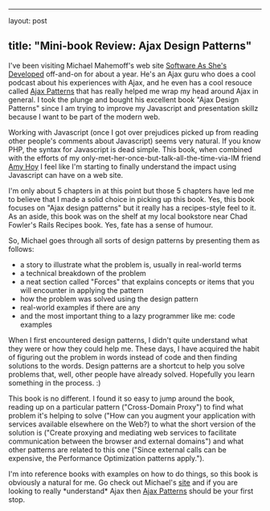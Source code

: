 <hr />

<p>layout: post</p>

<h2>title: "Mini-book Review:  Ajax Design Patterns"</h2>

<p>
I've been visiting Michael Mahemoff's web site <a href="http://www.softwareas.com">Software As She's Developed</a> off-and-on for about a year.  He's an Ajax guru who does a cool podcast about his experiences with Ajax, and he even has a cool resouce called <a href="http://www.ajaxpatterns.org">Ajax Patterns</a> that has really helped me wrap my head around Ajax in general.  I took the plunge and bought his excellent book "Ajax Design Patterns" since I am trying to improve my Javascript and presentation skillz because I want to be part of the modern web.
</p>

<p>
Working with Javascript (once I got over prejudices picked up from reading other people's comments about Javascript) seems very natural.  If you know PHP, the syntax for Javascript is dead simple.  This book, when combined with the efforts of my only-met-her-once-but-talk-all-the-time-via-IM friend <a href="http://slash7.com">Amy Hoy</a> I feel like I'm starting to finally understand the impact using Javascript can have on a web site.
</p>

<p>
I'm only about 5 chapters in at this point but those 5 chapters have led me to believe that I made a solid choice in picking up this book.  Yes, this book focuses on "Ajax design patterns" but it really has a recipes-style feel to it.  As an aside, this book was on the shelf at my local bookstore near Chad Fowler's Rails Recipes book.  Yes, fate has a sense of humour.
</p>

<p>
So, Michael goes through all sorts of design patterns by presenting them as follows:
<ul>
<li>a story to illustrate what the problem is, usually in real-world terms</li>
<li>a technical breakdown of the problem</li>
<li>a neat section called "Forces" that explains concepts or items that you will encounter in applying the pattern</li>
<li>how the problem was solved using the design pattern</li>
<li>real-world examples if there are any</li>
<li>and the most important thing to a lazy programmer like me:  code examples</li>
</ul>
</p>

<p>
When I first encountered design patterns, I didn't quite understand what they were or how they could help me.  These days, I have acquired the habit of figuring out the problem in words instead of code and then finding solutions to the words.  Design patterns are a shortcut to help you solve problems that, well, other people have already solved.  Hopefully you learn something in the process. :) </p>

<p>
This book is no different.  I found it so easy to jump around the book, reading up on a particular pattern ("Cross-Domain Proxy") to find what problem it's helping to solve ("How can you augment your application with services available elsewhere on the Web?) to what the short version of the solution is ("Create proxying and mediating web services to facilitate communication between the browser and external domains") and what other patterns are related to this one ("Since external calls can be expensive, the Performance Optimization patterns apply.").
</p>

<p>
I'm into reference books with examples on how to do things, so this book is obviously a natural for me.  Go check out Michael's <a href="http://www.softwareas.com">site</a> and if you are looking to really *understand*  Ajax then <a href="http://www.ajaxpatterns.org">Ajax Patterns</a> should be your first stop.
</p>
